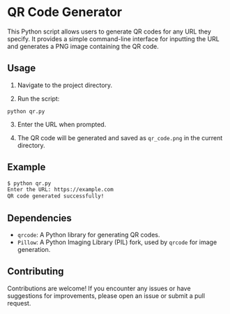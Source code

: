 # QR Code Generator

This Python script allows users to generate QR codes for any URL they specify. It provides a simple command-line interface for inputting the URL and generates a PNG image containing the QR code.

## Usage

1. Navigate to the project directory.

2. Run the script:

```
python qr.py
```

3. Enter the URL when prompted.

4. The QR code will be generated and saved as `qr_code.png` in the current directory.

## Example

```bash
$ python qr.py
Enter the URL: https://example.com
QR code generated successfully!
```

## Dependencies

- `qrcode`: A Python library for generating QR codes.
- `Pillow`: A Python Imaging Library (PIL) fork, used by `qrcode` for image generation.

## Contributing

Contributions are welcome! If you encounter any issues or have suggestions for improvements, please open an issue or submit a pull request.

